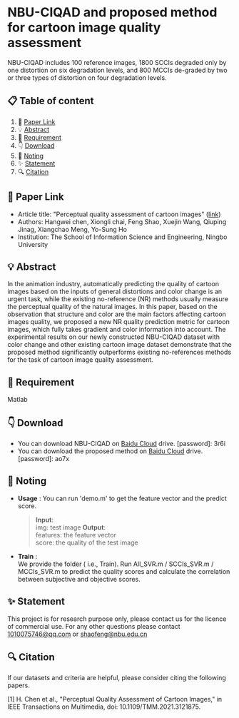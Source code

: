# NBU-CIQAD and proposed method for cartoon image quality assessment
NBU-CIQAD includes 100 reference images, 1800 SCCIs degraded only by one distortion on six degradation levels, and 800 MCCIs de-graded by two or three types of distortion on four degradation levels. 
##  📋 Table of content
1. 📎 [Paper Link](#-paper-link)
2. 💡 [Abstract](#-abstract)
3. 📃 [Requirement](#-requirement)
4. 👇 [Download](#-download)
5. 🍎 [Noting](#-noting)
6. ✨ [Statement](#-statement)
7. 🔍 [Citation](#-citation)
## 📎 Paper Link
- Article title: "Perceptual quality assessment of cartoon images" ([link](https://ieeexplore.ieee.org/document/9585540))
- Authors: Hangwei chen, Xiongli chai, Feng Shao, Xuejin Wang, Qiuping Jinag, Xiangchao Meng, Yo-Sung Ho
- Institution: The School of Information Science and Engineering, Ningbo University
## 💡 Abstract
In the animation industry, automatically predicting the quality of cartoon images based on the inputs of general distortions and color change is an urgent task, while the existing no-reference (NR) methods usually measure the perceptual quality of the natural images. In this paper, based on the observation that structure and color are the main factors affecting cartoon images quality, we proposed a new NR quality prediction metric for cartoon images, which fully takes gradient and color information into account. The experimental results on our newly constructed NBU-CIQAD dataset with color change and other existing cartoon image dataset demonstrate that the proposed method significantly outperforms existing no-references methods for the task of cartoon image quality assessment.
## 📃 Requirement
Matlab
## 👇 Download
- You can download NBU-CIQAD on [Baidu Cloud](https://pan.baidu.com/s/1CO1i1rdzmpHXQY2gf04Rhw) drive. [password]: 3r6i
- You can download the proposed method on [Baidu Cloud](https://pan.baidu.com/s/1tLsKhT-HwWGMMBZgLfKyXg) drive. [password]: ao7x
## 🍎 Noting 
- **Usage** :
   You can run 'demo.m' to get the feature vector and the predict score. 
   > **Input**:   
        img: test image
   > **Output**:   
        features: the feature vector  
        score: the quality of the test image
- **Train** :  
  We provide the folder ( i.e., Train).
  Run All_SVR.m / SCCIs_SVR.m / MCCIs_SVR.m to predict the quality scores and calculate the correlation 
  between subjective and objective scores.

## ✨ Statement
This project is for research purpose only, please contact us for the licence of commercial use. For any other questions please contact 1010075746@qq.com or shaofeng@nbu.edu.cn

## 🔍 Citation
If our datasets and criteria are helpful, please consider citing the following papers.

[1] H. Chen et al., "Perceptual Quality Assessment of Cartoon Images," in IEEE Transactions on Multimedia, doi: 10.1109/TMM.2021.3121875.
